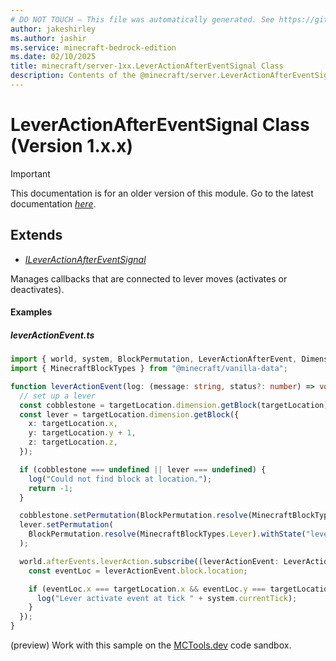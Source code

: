 ```yaml
---
# DO NOT TOUCH — This file was automatically generated. See https://github.com/mojang/minecraftapidocsgenerator to modify descriptions, examples, etc.
author: jakeshirley
ms.author: jashir
ms.service: minecraft-bedrock-edition
ms.date: 02/10/2025
title: minecraft/server-1xx.LeverActionAfterEventSignal Class
description: Contents of the @minecraft/server.LeverActionAfterEventSignal class (Version 1.x.x).
---
```

# LeverActionAfterEventSignal Class (Version 1.x.x)

> [!IMPORTANT]
> This documentation is for an older version of this module. Go to the latest documentation [*here*](../../../scriptapi/minecraft/server/LeverActionAfterEventSignal.md).

## Extends
- [*ILeverActionAfterEventSignal*](ILeverActionAfterEventSignal.md)

Manages callbacks that are connected to lever moves (activates or deactivates).

#### Examples

##### ***leverActionEvent.ts***

```typescript
import { world, system, BlockPermutation, LeverActionAfterEvent, DimensionLocation } from "@minecraft/server";
import { MinecraftBlockTypes } from "@minecraft/vanilla-data";

function leverActionEvent(log: (message: string, status?: number) => void, targetLocation: DimensionLocation) {
  // set up a lever
  const cobblestone = targetLocation.dimension.getBlock(targetLocation);
  const lever = targetLocation.dimension.getBlock({
    x: targetLocation.x,
    y: targetLocation.y + 1,
    z: targetLocation.z,
  });

  if (cobblestone === undefined || lever === undefined) {
    log("Could not find block at location.");
    return -1;
  }

  cobblestone.setPermutation(BlockPermutation.resolve(MinecraftBlockTypes.Cobblestone));
  lever.setPermutation(
    BlockPermutation.resolve(MinecraftBlockTypes.Lever).withState("lever_direction", "up_north_south")
  );

  world.afterEvents.leverAction.subscribe((leverActionEvent: LeverActionAfterEvent) => {
    const eventLoc = leverActionEvent.block.location;

    if (eventLoc.x === targetLocation.x && eventLoc.y === targetLocation.y + 1 && eventLoc.z === targetLocation.z) {
      log("Lever activate event at tick " + system.currentTick);
    }
  });
}
```

(preview) Work with this sample on the [MCTools.dev](https://mctools.dev/?open=gp/leverActionEvent.ts) code sandbox.
